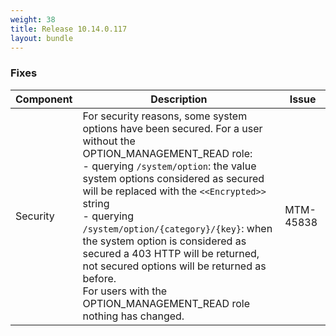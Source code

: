 ```yaml
---
weight: 38
title: Release 10.14.0.117
layout: bundle
---
```


<!--10.14.0.69 - 10.14.0.117 -->


### Fixes

<div><table ><colgroup>
<col style="width: 15%;"><col style="width: 70%;"><col style="width: 15%;"></colgroup>
<thead><tr>
<th>
Component</th>
<th>
Description</th>
<th>
Issue</th>
</tr>
</thead><tbody>

<tr>
<td>
Security</td>
<td> For security reasons, some system options have been secured.
For a user without the OPTION_MANAGEMENT_READ role:
<br>- querying <code>/system/option</code>: the value system options considered as secured will be replaced with the <code>&lt;&lt;Encrypted&gt;&gt;</code> string
<br>- querying <code>/system/option/{category}/{key}</code>: when the system option is considered as secured a 403 HTTP will be returned, not secured options will be returned as before.
<br>For users with the OPTION_MANAGEMENT_READ role nothing has changed.
<td>
MTM-45838</td>
</tr>

</tbody></table></div>
